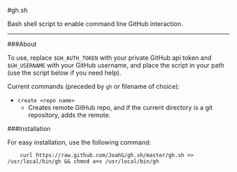 #gh.sh

Bash shell script to enable command line GitHub interaction.

---

###About

To use, replace `$GH_AUTH_TOKEN` with your private GitHub api token and `$GH_USERNAME` with your GitHub username, and place the script in your path (use the script below if you need help).

Current commands (preceded by `gh` or filename of choice):

   - `create <repo name>`
      - Creates remote GitHub repo, and if the current directory is a git repository, adds the remote.


###Installation

For easy installation, use the following command:

```
	curl https://raw.github.com/JoahG/gh.sh/master/gh.sh >> /usr/local/bin/gh && chmod a+x /usr/local/bin/gh
```